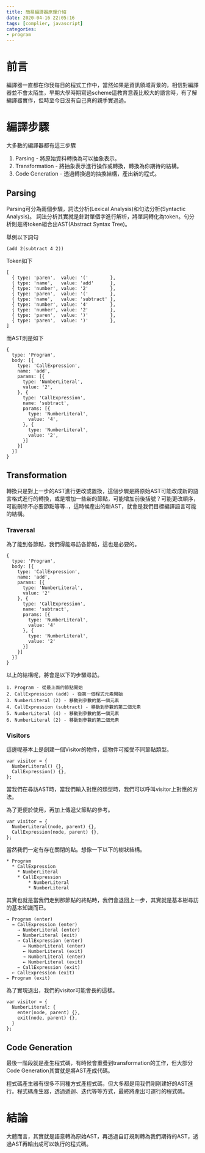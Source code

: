 ```yaml
---
title: 簡易編譯器原理介紹
date: 2020-04-16 22:05:16
tags: [complier, javascript]
categories: 
- program
---
```


# 前言
編譯器一直都在你我每日的程式工作中，當然如果是資訊領域背景的，相信對編譯器並不會太陌生，早期大學時期寫過scheme這教育意義比較大的語言時，有了解編譯器實作，但時至今日沒有自己真的親手實過過。

# 編譯步驟
大多數的編譯器都有這三步驟
1. Parsing - 將原始資料轉換為可以抽象表示。
2. Transformation - 將抽象表示進行操作或轉換，轉換為你期待的結構。
3. Code Generation - 透過轉換過的抽換結構，產出新的程式。

## Parsing
Parsing可分為兩個步驟，詞法分析(Lexical Analysis)和句法分析(Syntactic Analysis)。
詞法分析其實就是針對單個字進行解析，將單詞轉化為token。句分析則是將token組合出AST(Abstract Syntax Tree)。

舉例以下詞句
```
(add 2(subtract 4 2))
```

Token如下
```
[
  { type: 'paren',  value: '('        },
  { type: 'name',   value: 'add'      },
  { type: 'number', value: '2'        },
  { type: 'paren',  value: '('        },
  { type: 'name',   value: 'subtract' },
  { type: 'number', value: '4'        },
  { type: 'number', value: '2'        },
  { type: 'paren',  value: ')'        },
  { type: 'paren',  value: ')'        },
]
```

而AST則是如下
```
{
  type: 'Program',
  body: [{
    type: 'CallExpression',
    name: 'add',
    params: [{
      type: 'NumberLiteral',
      value: '2',
    }, {
      type: 'CallExpression',
      name: 'subtract',
      params: [{
        type: 'NumberLiteral',
        value: '4',
      }, {
        type: 'NumberLiteral',
        value: '2',
      }]
    }]
  }]
}
```

## Transformation
轉換只是對上一步的AST進行更改或置換，這個步驟是將原始AST可能改成新的語言格式進行的轉換，或是增加一些新的節點，可能增加前後括號？可能更改順序，可能刪除不必要節點等等..，這時候產出的新AST，就會是我們目標編譯語言可能的結構。


### Traversal
為了能到各節點，我們得能尋訪各節點，這也是必要的。
```
{
  type: 'Program',
  body: [{
    type: 'CallExpression',
    name: 'add',
    params: [{
      type: 'NumberLiteral',
      value: '2'
    }, {
      type: 'CallExpression',
      name: 'subtract',
      params: [{
        type: 'NumberLiteral',
        value: '4'
      }, {
        type: 'NumberLiteral',
        value: '2'
      }]
    }]
  }]
}
```
以上的結構呢，將會是以下的步驟尋訪。
```
1. Program - 從最上面的節點開始
2. CallExpression (add) - 從第一個程式元素開始
3. NumberLiteral (2) - 移動到參數的第一個元素
4. CallExpression (subtract) - 移動到參數的第二個元素
5. NumberLiteral (4) - 移動到參數的第一個元素
6. NumberLiteral (2) - 移動到參數的第二個元素
```

### Visitors
這邊呢基本上是創建一個Visitor的物件，這物件可接受不同節點類型。
```
var visitor = {
  NumberLiteral() {},
  CallExpression() {},
};
```
當我們在尋訪AST時，當我們輸入對應的類型時，我們可以呼叫visitor上對應的方法。

為了更便於使用，再加上傳遞父節點的參考。
```
var visitor = {
  NumberLiteral(node, parent) {},
  CallExpression(node, parent) {},
};
```

當然我們一定有存在關閉的點。想像一下以下的樹狀結構。
```
* Program
  * CallExpression
    * NumberLiteral
    * CallExpression
        * NumberLiteral
        * NumberLiteral
```

其實也就是當我們走到那節點的終點時，我們會退回上一步，其實就是基本樹尋訪的基本知識而已。
```
→ Program (enter)
  → CallExpression (enter)
    → NumberLiteral (enter)
    ← NumberLiteral (exit)
    → CallExpression (enter)
      → NumberLiteral (enter)
      ← NumberLiteral (exit)
      → NumberLiteral (enter)
      ← NumberLiteral (exit)
    ← CallExpression (exit)
  ← CallExpression (exit)
← Program (exit)
```

為了實現退出，我們的visitor可能會長的這樣。
```
var visitor = {
  NumberLiteral: {
    enter(node, parent) {},
    exit(node, parent) {},
  }
};
```

## Code Generation
最後一階段就是產生程式碼，有時候會重疊到transformation的工作，但大部分Code Generation其實就是將AST產成代碼。

程式碼產生器有很多不同種方式產程式碼，但大多都是用我們剛剛建好的AST進行。程式碼產生器，透過遞迴、迭代等等方式，最終將產出可運行的程式碼。

# 結論
大體而言，其實就是語意轉為原始AST，再透過自訂規則轉為我們期待的AST，透過AST再輸出成可以執行的程式碼。